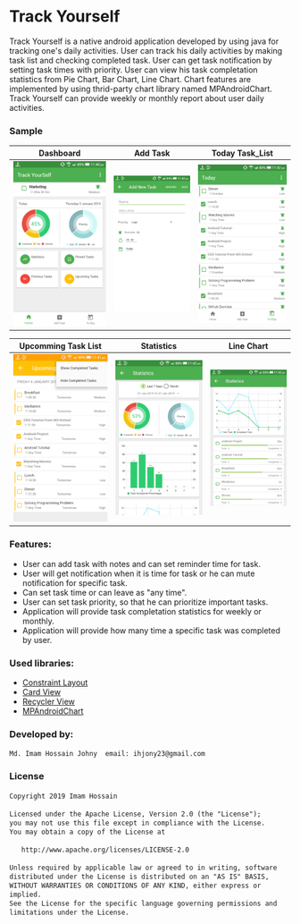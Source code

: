 # Track Yourself


Track Yourself is a native android application developed by using java for tracking one's daily activities. User can track his daily activities by making task list and checking completed task. User can get task notification by setting task times with priority. User can view his task completation statistics from Pie Chart, Bar Chart, Line Chart. Chart features are implemented by using thrid-party chart library named MPAndroidChart. 
Track Yourself can provide weekly or monthly report about user daily activities. 


### Sample

Dashboard |Add Task |Today Task_List
-------------|-----------------|-----------------
![alt text](screenshot/dashboard.png "Dashboard")  | ![alt text](screenshot/add_task.png "Add Task") | ![alt text](screenshot/today_task_list.png "Today Task List") 


Upcomming Task List |Statistics  |Line Chart
-------------|-----------------|-----------------
![alt text](screenshot/upcomming_task_list.png "Upcomming Task List")  | ![alt text](screenshot/statistics_pie_bar_chart.png "Statistics") | ![alt text](screenshot/statistics_line_chart.png "Line Chart") 


### Features:

* User can add task with notes and can set reminder time for task.
* User will get notification when it is time for task or he can mute notification for specific task.
* Can set task time or can leave as "any time". 
* User can set task priority, so that he can prioritize important tasks.
* Application will provide task completation statistics for weekly or monthly.
* Application will provide how many time a specific task was completed by user.


### Used libraries:

* [Constraint Layout](https://developer.android.com/training/constraint-layout)
* [Card View](https://developer.android.com/guide/topics/ui/layout/cardview)
* [Recycler View](https://developer.android.com/guide/topics/ui/layout/recyclerview)
* [MPAndroidChart](https://github.com/PhilJay/MPAndroidChart)

### Developed by:

	Md. Imam Hossain Johny  email: ihjony23@gmail.com

### License

```
Copyright 2019 Imam Hossain

Licensed under the Apache License, Version 2.0 (the "License");
you may not use this file except in compliance with the License.
You may obtain a copy of the License at

   http://www.apache.org/licenses/LICENSE-2.0

Unless required by applicable law or agreed to in writing, software
distributed under the License is distributed on an "AS IS" BASIS,
WITHOUT WARRANTIES OR CONDITIONS OF ANY KIND, either express or implied.
See the License for the specific language governing permissions and
limitations under the License.